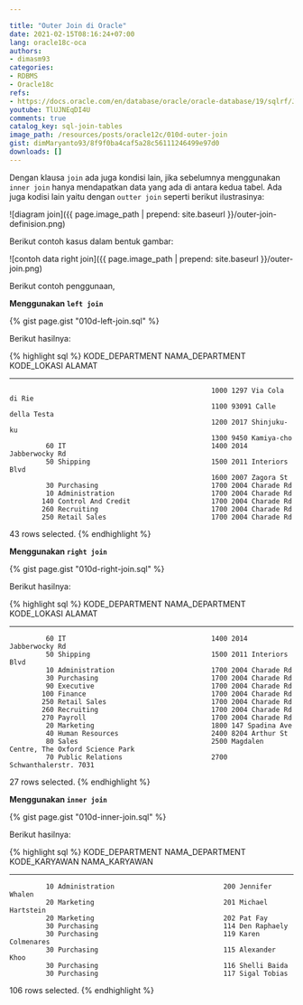 ```yaml
---

title: "Outer Join di Oracle"
date: 2021-02-15T08:16:24+07:00
lang: oracle18c-oca
authors:
- dimasm93
categories:
- RDBMS
- Oracle18c
refs: 
- https://docs.oracle.com/en/database/oracle/oracle-database/19/sqlrf/Joins.html#GUID-29A4584C-0741-4E6A-A89B-DCFAA222994A
youtube: TlUJNEqDI4U
comments: true
catalog_key: sql-join-tables
image_path: /resources/posts/oracle12c/010d-outer-join
gist: dimMaryanto93/8f9f0ba4caf5a28c56111246499e97d0
downloads: []
---
```


Dengan klausa `join` ada juga kondisi lain, jika sebelumnya menggunakan `inner join` hanya mendapatkan data yang ada di antara kedua tabel. Ada juga kodisi lain yaitu dengan `outter join` seperti berikut ilustrasinya:

<!--more-->

![diagram join]({{ page.image_path | prepend: site.baseurl }}/outer-join-definision.png)

Berikut contoh kasus dalam bentuk gambar:

![contoh data right join]({{ page.image_path | prepend: site.baseurl }}/outer-join.png)

Berikut contoh penggunaan, 

**Menggunakan `left join`**

{% gist page.gist "010d-left-join.sql" %}

Berikut hasilnya:

{% highlight sql %}
KODE_DEPARTMENT NAMA_DEPARTMENT                KODE_LOKASI ALAMAT
--------------- ------------------------------ ----------- ----------------------------------------
                                                      1000 1297 Via Cola di Rie
                                                      1100 93091 Calle della Testa
                                                      1200 2017 Shinjuku-ku
                                                      1300 9450 Kamiya-cho
             60 IT                                    1400 2014 Jabberwocky Rd
             50 Shipping                              1500 2011 Interiors Blvd
                                                      1600 2007 Zagora St
             30 Purchasing                            1700 2004 Charade Rd
             10 Administration                        1700 2004 Charade Rd
            140 Control And Credit                    1700 2004 Charade Rd
            260 Recruiting                            1700 2004 Charade Rd
            250 Retail Sales                          1700 2004 Charade Rd

43 rows selected.
{% endhighlight %}

**Menggunakan `right join`**

{% gist page.gist "010d-right-join.sql" %}

Berikut hasilnya:

{% highlight sql %}
KODE_DEPARTMENT NAMA_DEPARTMENT                KODE_LOKASI ALAMAT
--------------- ------------------------------ ----------- ----------------------------------------
             60 IT                                    1400 2014 Jabberwocky Rd
             50 Shipping                              1500 2011 Interiors Blvd
             10 Administration                        1700 2004 Charade Rd
             30 Purchasing                            1700 2004 Charade Rd
             90 Executive                             1700 2004 Charade Rd
            100 Finance                               1700 2004 Charade Rd
            250 Retail Sales                          1700 2004 Charade Rd
            260 Recruiting                            1700 2004 Charade Rd
            270 Payroll                               1700 2004 Charade Rd
             20 Marketing                             1800 147 Spadina Ave
             40 Human Resources                       2400 8204 Arthur St
             80 Sales                                 2500 Magdalen Centre, The Oxford Science Park
             70 Public Relations                      2700 Schwanthalerstr. 7031

27 rows selected.
{% endhighlight %}

**Menggunakan `inner join`**

{% gist page.gist "010d-inner-join.sql" %}

Berikut hasilnya:

{% highlight sql %}
KODE_DEPARTMENT NAMA_DEPARTMENT                KODE_KARYAWAN NAMA_KARYAWAN
--------------- ------------------------------ ------------- ----------------------------------------------
             10 Administration                           200 Jennifer Whalen
             20 Marketing                                201 Michael Hartstein
             20 Marketing                                202 Pat Fay
             30 Purchasing                               114 Den Raphaely
             30 Purchasing                               119 Karen Colmenares
             30 Purchasing                               115 Alexander Khoo
             30 Purchasing                               116 Shelli Baida
             30 Purchasing                               117 Sigal Tobias

106 rows selected.
{% endhighlight %}